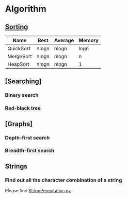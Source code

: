 # Algorithm

## [Sorting](https://en.wikipedia.org/wiki/Sorting_algorithm)

|Name|Best|Average|Memory|
|---|---|---|---|
|QuickSort|nlogn|nlogn|logn|
|MergeSort|nlogn|nlogn|n|
|HeapSort|nlogn|nlogn|1|

## [Searching]

### Binary search

### Red-black tree

## [Graphs]

### Depth-first search

### Breadth-first search

## Strings

### Find out all the character combination of a string
Please find [StringPermutation.py](StringPermutation.py)